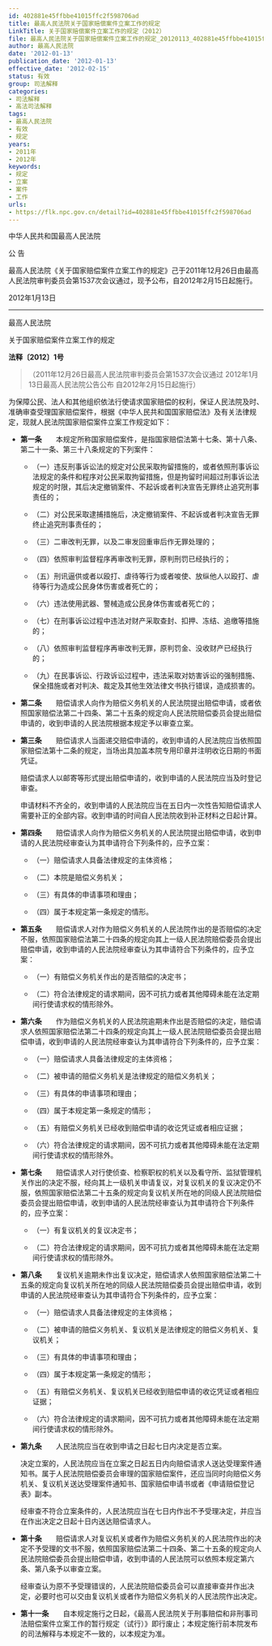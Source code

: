 ```yaml
---
id: 402881e45ffbbe41015ffc2f598706ad
title: 最高人民法院关于国家赔偿案件立案工作的规定
LinkTitle: 关于国家赔偿案件立案工作的规定（2012）
file: 最高人民法院关于国家赔偿案件立案工作的规定_20120113_402881e45ffbbe41015ffc2f598706ad.docx
author: 最高人民法院
date: '2012-01-13'
publication_date: '2012-01-13'
effective_date: '2012-02-15'
status: 有效
group: 司法解释
categories:
- 司法解释
- 高法司法解释
tags:
- 最高人民法院
- 有效
- 规定
years:
- 2011年
- 2012年
keywords:
- 规定
- 立案
- 案件
- 工作
urls:
- https://flk.npc.gov.cn/detail?id=402881e45ffbbe41015ffc2f598706ad
---
```


中华人民共和国最高人民法院

公 告

最高人民法院《关于国家赔偿案件立案工作的规定》己于2011年12月26日由最高人民法院审判委员会第1537次会议通过，现予公布，自2012年2月15日起施行。

2012年1月13日

---

最高人民法院

关于国家赔偿案件立案工作的规定

**法释〔2012〕1号**

> （2011年12月26日最高人民法院审判委员会第1537次会议通过 2012年1月13日最高人民法院公告公布 自2012年2月15日起施行）

为保障公民、法人和其他组织依法行使请求国家赔偿的权利，保证人民法院及时、准确审查受理国家赔偿案件，根据《中华人民共和国国家赔偿法》及有关法律规定，现就人民法院国家赔偿案件立案工作规定如下：

- **第一条**　　本规定所称国家赔偿案件，是指国家赔偿法第十七条、第十八条、第二十一条、第三十八条规定的下列案件：

  - （一）违反刑事诉讼法的规定对公民采取拘留措施的，或者依照刑事诉讼法规定的条件和程序对公民采取拘留措施，但是拘留时间超过刑事诉讼法规定的时限，其后决定撤销案件、不起诉或者判决宣告无罪终止追究刑事责任的；

  - （二）对公民采取逮捕措施后，决定撤销案件、不起诉或者判决宣告无罪终止追究刑事责任的；

  - （三）二审改判无罪，以及二审发回重审后作无罪处理的；

  - （四）依照审判监督程序再审改判无罪，原判刑罚已经执行的；

  - （五）刑讯逼供或者以殴打、虐待等行为或者唆使、放纵他人以殴打、虐待等行为造成公民身体伤害或者死亡的；

  - （六）违法使用武器、警械造成公民身体伤害或者死亡的；

  - （七）在刑事诉讼过程中违法对财产采取查封、扣押、冻结、追缴等措施的；

  - （八）依照审判监督程序再审改判无罪，原判罚金、没收财产已经执行的；

  - （九）在民事诉讼、行政诉讼过程中，违法采取对妨害诉讼的强制措施、保全措施或者对判决、裁定及其他生效法律文书执行错误，造成损害的。

- **第二条**　　赔偿请求人向作为赔偿义务机关的人民法院提出赔偿申请，或者依照国家赔偿法第二十四条、第二十五条的规定向人民法院赔偿委员会提出赔偿申请的，收到申请的人民法院根据本规定予以审查立案。

- **第三条**　　赔偿请求人当面递交赔偿申请的，收到申请的人民法院应当依照国家赔偿法第十二条的规定，当场出具加盖本院专用印章并注明收讫日期的书面凭证。

  赔偿请求人以邮寄等形式提出赔偿申请的，收到申请的人民法院应当及时登记审查。

  申请材料不齐全的，收到申请的人民法院应当在五日内一次性告知赔偿请求人需要补正的全部内容。收到申请的时间自人民法院收到补正材料之日起计算。

- **第四条**　　赔偿请求人向作为赔偿义务机关的人民法院提出赔偿申请，收到申请的人民法院经审查认为其申请符合下列条件的，应予立案：

  - （一）赔偿请求人具备法律规定的主体资格；

  - （二）本院是赔偿义务机关；

  - （三）有具体的申请事项和理由；

  - （四）属于本规定第一条规定的情形。

- **第五条**　　赔偿请求人对作为赔偿义务机关的人民法院作出的是否赔偿的决定不服，依照国家赔偿法第二十四条的规定向其上一级人民法院赔偿委员会提出赔偿申请，收到申请的人民法院经审查认为其申请符合下列条件的，应予立案：

  - （一）有赔偿义务机关作出的是否赔偿的决定书；

  - （二）符合法律规定的请求期间，因不可抗力或者其他障碍未能在法定期间行使请求权的情形除外。

- **第六条**　　作为赔偿义务机关的人民法院逾期未作出是否赔偿的决定，赔偿请求人依照国家赔偿法第二十四条的规定向其上一级人民法院赔偿委员会提出赔偿申请，收到申请的人民法院经审查认为其申请符合下列条件的，应予立案：

  - （一）赔偿请求人具备法律规定的主体资格；

  - （二）被申请的赔偿义务机关是法律规定的赔偿义务机关；

  - （三）有具体的申请事项和理由；

  - （四）属于本规定第一条规定的情形；

  - （五）有赔偿义务机关已经收到赔偿申请的收讫凭证或者相应证据；

  - （六）符合法律规定的请求期间，因不可抗力或者其他障碍未能在法定期间行使请求权的情形除外。

- **第七条**　　赔偿请求人对行使侦查、检察职权的机关以及看守所、监狱管理机关作出的决定不服，经向其上一级机关申请复议，对复议机关的复议决定仍不服，依照国家赔偿法第二十五条的规定向复议机关所在地的同级人民法院赔偿委员会提出赔偿申请，收到申请的人民法院经审查认为其申请符合下列条件的，应予立案：

  - （一）有复议机关的复议决定书；

  - （二）符合法律规定的请求期间，因不可抗力或者其他障碍未能在法定期间行使请求权的情形除外。

- **第八条**　　复议机关逾期未作出复议决定，赔偿请求人依照国家赔偿法第二十五条的规定向复议机关所在地的同级人民法院赔偿委员会提出赔偿申请，收到申请的人民法院经审查认为其申请符合下列条件的，应予立案：

  - （一）赔偿请求人具备法律规定的主体资格；

  - （二）被申请的赔偿义务机关、复议机关是法律规定的赔偿义务机关、复议机关；

  - （三）有具体的申请事项和理由；

  - （四）属于本规定第一条规定的情形；

  - （五）有赔偿义务机关、复议机关已经收到赔偿申请的收讫凭证或者相应证据；

  - （六）符合法律规定的请求期间，因不可抗力或者其他障碍未能在法定期间行使请求权的情形除外。

- **第九条**　　人民法院应当在收到申请之日起七日内决定是否立案。

  决定立案的，人民法院应当在立案之日起五日内向赔偿请求人送达受理案件通知书。属于人民法院赔偿委员会审理的国家赔偿案件，还应当同时向赔偿义务机关、复议机关送达受理案件通知书、国家赔偿申请书或者《申请赔偿登记表》副本。

  经审查不符合立案条件的，人民法院应当在七日内作出不予受理决定，并应当在作出决定之日起十日内送达赔偿请求人。

- **第十条**　　赔偿请求人对复议机关或者作为赔偿义务机关的人民法院作出的决定不予受理的文书不服，依照国家赔偿法第二十四条、第二十五条的规定向人民法院赔偿委员会提出赔偿申请，收到申请的人民法院可以依照本规定第六条、第八条予以审查立案。

  经审查认为原不予受理错误的，人民法院赔偿委员会可以直接审查并作出决定，必要时也可以交由复议机关或者作为赔偿义务机关的人民法院作出决定。

- **第十一条**　　自本规定施行之日起，《最高人民法院关于刑事赔偿和非刑事司法赔偿案件立案工作的暂行规定（试行）》即行废止；本规定施行前本院发布的司法解释与本规定不一致的，以本规定为准。
